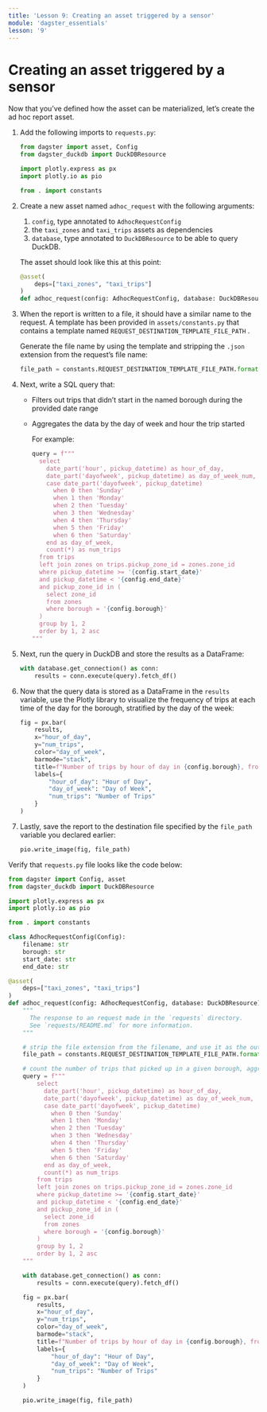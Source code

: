 ```yaml
---
title: 'Lesson 9: Creating an asset triggered by a sensor'
module: 'dagster_essentials'
lesson: '9'
---
```


# Creating an asset triggered by a sensor

Now that you’ve defined how the asset can be materialized, let’s create the ad hoc report asset.

1. Add the following imports to `requests.py`:

   ```python
   from dagster import asset, Config
   from dagster_duckdb import DuckDBResource

   import plotly.express as px
   import plotly.io as pio

   from . import constants
   ```

2. Create a new asset named `adhoc_request` with the following arguments:

   1. `config`, type annotated to `AdhocRequestConfig`
   2. the `taxi_zones` and `taxi_trips` assets as dependencies
   3. `database`, type annotated to `DuckDBResource` to be able to query DuckDB.

   The asset should look like this at this point:

   ```python
   @asset(
       deps=["taxi_zones", "taxi_trips"]
   )
   def adhoc_request(config: AdhocRequestConfig, database: DuckDBResource) -> None:
   ```

3. When the report is written to a file, it should have a similar name to the request. A template has been provided in `assets/constants.py` that contains a template named `REQUEST_DESTINATION_TEMPLATE_FILE_PATH` .

   Generate the file name by using the template and stripping the `.json` extension from the request’s file name:

   ```python
   file_path = constants.REQUEST_DESTINATION_TEMPLATE_FILE_PATH.format(config.filename.split('.')[0])
   ```

4. Next, write a SQL query that:

   - Filters out trips that didn’t start in the named borough during the provided date range
   - Aggregates the data by the day of week and hour the trip started

     For example:

     ```python
     query = f"""
       select
         date_part('hour', pickup_datetime) as hour_of_day,
         date_part('dayofweek', pickup_datetime) as day_of_week_num,
         case date_part('dayofweek', pickup_datetime)
           when 0 then 'Sunday'
           when 1 then 'Monday'
           when 2 then 'Tuesday'
           when 3 then 'Wednesday'
           when 4 then 'Thursday'
           when 5 then 'Friday'
           when 6 then 'Saturday'
         end as day_of_week,
         count(*) as num_trips
       from trips
       left join zones on trips.pickup_zone_id = zones.zone_id
       where pickup_datetime >= '{config.start_date}'
       and pickup_datetime < '{config.end_date}'
       and pickup_zone_id in (
         select zone_id
         from zones
         where borough = '{config.borough}'
       )
       group by 1, 2
       order by 1, 2 asc
     """
     ```

5. Next, run the query in DuckDB and store the results as a DataFrame:

   ```python
   with database.get_connection() as conn:
       results = conn.execute(query).fetch_df()
   ```

6. Now that the query data is stored as a DataFrame in the `results` variable, use the Plotly library to visualize the frequency of trips at each time of the day for the borough, stratified by the day of the week:

   ```python
   fig = px.bar(
       results,
       x="hour_of_day",
       y="num_trips",
       color="day_of_week",
       barmode="stack",
       title=f"Number of trips by hour of day in {config.borough}, from {config.start_date} to {config.end_date}",
       labels={
           "hour_of_day": "Hour of Day",
           "day_of_week": "Day of Week",
           "num_trips": "Number of Trips"
       }
   )
   ```

7. Lastly, save the report to the destination file specified by the `file_path` variable you declared earlier:

   ```python
   pio.write_image(fig, file_path)
   ```

Verify that `requests.py` file looks like the code below:

```python
from dagster import Config, asset
from dagster_duckdb import DuckDBResource

import plotly.express as px
import plotly.io as pio

from . import constants

class AdhocRequestConfig(Config):
    filename: str
    borough: str
    start_date: str
    end_date: str

@asset(
    deps=["taxi_zones", "taxi_trips"]
)
def adhoc_request(config: AdhocRequestConfig, database: DuckDBResource) -> None:
    """
      The response to an request made in the `requests` directory.
      See `requests/README.md` for more information.
    """

    # strip the file extension from the filename, and use it as the output filename
    file_path = constants.REQUEST_DESTINATION_TEMPLATE_FILE_PATH.format(config.filename.split('.')[0])

    # count the number of trips that picked up in a given borough, aggregated by time of day and hour of day
    query = f"""
        select
          date_part('hour', pickup_datetime) as hour_of_day,
          date_part('dayofweek', pickup_datetime) as day_of_week_num,
          case date_part('dayofweek', pickup_datetime)
            when 0 then 'Sunday'
            when 1 then 'Monday'
            when 2 then 'Tuesday'
            when 3 then 'Wednesday'
            when 4 then 'Thursday'
            when 5 then 'Friday'
            when 6 then 'Saturday'
          end as day_of_week,
          count(*) as num_trips
        from trips
        left join zones on trips.pickup_zone_id = zones.zone_id
        where pickup_datetime >= '{config.start_date}'
        and pickup_datetime < '{config.end_date}'
        and pickup_zone_id in (
          select zone_id
          from zones
          where borough = '{config.borough}'
        )
        group by 1, 2
        order by 1, 2 asc
    """

    with database.get_connection() as conn:
        results = conn.execute(query).fetch_df()

    fig = px.bar(
        results,
        x="hour_of_day",
        y="num_trips",
        color="day_of_week",
        barmode="stack",
        title=f"Number of trips by hour of day in {config.borough}, from {config.start_date} to {config.end_date}",
        labels={
            "hour_of_day": "Hour of Day",
            "day_of_week": "Day of Week",
            "num_trips": "Number of Trips"
        }
    )

    pio.write_image(fig, file_path)
```
